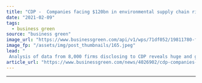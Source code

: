 ```yaml
---
title: "CDP -  Companies facing $120bn in environmental supply chain risks by 2026"
date: "2021-02-09"
tags: 
  - business green
source: "business green"
image_url: "https://www.businessgreen.com/api/v1/wps/71df052/19811780-f673-4c4c-b787-6d2c6f894c0b/5/storm-cloud-sydney-185x114.jpeg"
image_fp: "/assets/img/post_thumbnails/165.jpeg"
lead: "
 Analysis of data from 8,000 firms disclosing to CDP reveals huge and growing costs of inaction to address climate and environmental threats to corporate supply chains ..."
article_url: "https://www.businessgreen.com/news/4026902/cdp-companies-facing-usd120bn-environmental-supply-chain-risks-2026"
---
```


---
